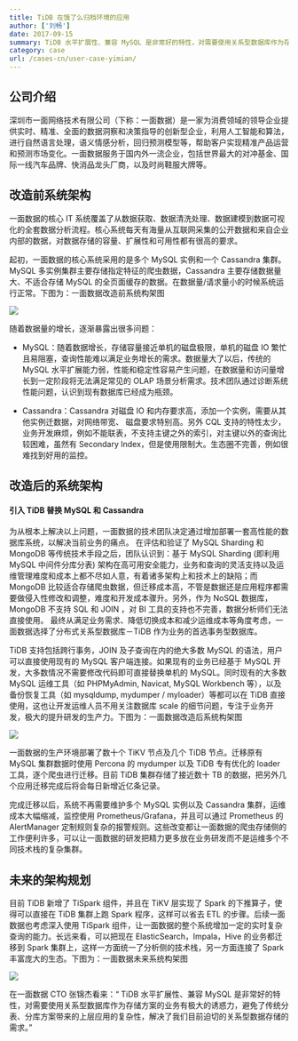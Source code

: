 ```yaml
---
title: TiDB 在饿了么归档环境的应用
author: ['刘畅']
date: 2017-09-15
summary: TiDB 水平扩展性、兼容 MySQL 是非常好的特性，对需要使用关系型数据库作为存储方案的业务有极大的诱惑力，避免了传统分表、分库方案带来的上层应用的复杂性，解决了我们目前迫切的关系型数据存储的需求。
category: case
url: /cases-cn/user-case-yimian/
---
```



## 公司介绍

深圳市一面网络技术有限公司（下称：一面数据）是一家为消费领域的领导企业提供实时、精准、全面的数据洞察和决策指导的创新型企业，利用人工智能和算法，进行自然语言处理，语义情感分析，回归预测模型等，帮助客户实现精准产品运营和预测市场变化。一面数据服务于国内外一流企业，包括世界最大的对冲基金、国际一线汽车品牌、快消品龙头厂商，以及时尚鞋服大牌等。

## 改造前系统架构

一面数据的核心 IT 系统覆盖了从数据获取、数据清洗处理、数据建模到数据可视化的全套数据分析流程。核心系统每天有海量从互联网采集的公开数据和来自企业内部的数据，对数据存储的容量、扩展性和可用性都有很高的要求。

起初，一面数据的核心系统采用的是多个 MySQL 实例和一个 Cassandra 集群。MySQL 多实例集群主要存储指定特征的爬虫数据，Cassandra 主要存储数据量大、不适合存储 MySQL 的全页面缓存的数据。在数据量/请求量小的时候系统运行正常。下图为：一面数据改造前系统构架图

![](http://upload-images.jianshu.io/upload_images/542677-c716bb553daf9d41.png?imageMogr2/auto-orient/strip%7CimageView2/2/w/1240)


随着数据量的增长，逐渐暴露出很多问题：

* MySQL：随着数据增长，存储容量接近单机的磁盘极限，单机的磁盘 IO 繁忙且易阻塞，查询性能难以满足业务增长的需求。数据量大了以后，传统的 MySQL 水平扩展能力弱，性能和稳定性容易产生问题，在数据量和访问量增长到一定阶段将无法满足常见的 OLAP 场景分析需求。技术团队通过诊断系统性能问题，认识到现有数据库已经成为瓶颈。

* Cassandra：Cassandra 对磁盘 IO 和内存要求高，添加一个实例，需要从其他实例迁数据，对网络带宽、 磁盘要求特别高。另外 CQL 支持的特性太少，业务开发麻烦，例如不能联表，不支持主键之外的索引，对主键以外的查询比较困难，虽然有 Secondary Index，但是使用限制大。生态圈不完善，例如很难找到好用的监控。

## 改造后的系统架构 

#### 引入 TiDB 替换 MySQL 和 Cassandra 

为从根本上解决以上问题，一面数据的技术团队决定通过增加部署一套高性能的数据库系统，以解决当前业务的痛点。 在评估和验证了 MySQL Sharding 和 MongoDB 等传统技术手段之后，团队认识到：基于 MySQL Sharding (即利用 MySQL 中间件分库分表) 架构在高可用安全能力，业务和查询的灵活支持以及运维管理难度和成本上都不尽如人意，有着诸多架构上和技术上的缺陷；而 MongoDB 比较适合存储爬虫数据，但迁移成本高，不管是数据还是应用程序都需要做侵入性修改和调整，难度和开发成本骤升。另外，作为 NoSQL 数据库，MongoDB 不支持 SQL 和 JOIN ，对 BI 工具的支持也不完善，数据分析师们无法直接使用。 最终从满足业务需求、降低切换成本和减少运维成本等角度考虑，一面数据选择了分布式关系型数据库－TiDB 作为业务的首选事务型数据库。

TiDB 支持包括跨行事务，JOIN 及子查询在内的绝大多数 MySQL 的语法，用户可以直接使用现有的 MySQL 客户端连接。如果现有的业务已经基于 MySQL 开发，大多数情况不需要修改代码即可直接替换单机的 MySQL。同时现有的大多数 MySQL 运维工具（如 PHPMyAdmin, Navicat, MySQL Workbench 等），以及备份恢复工具（如 mysqldump, mydumper / myloader）等都可以在 TiDB 直接使用，这也让开发运维人员不用关注数据库 scale 的细节问题，专注于业务开发，极大的提升研发的生产力。下图为：一面数据改造后系统构架图

![](http://upload-images.jianshu.io/upload_images/542677-93fc003caa1c83f9.png?imageMogr2/auto-orient/strip%7CimageView2/2/w/1240)

一面数据的生产环境部署了数十个 TiKV 节点及几个 TiDB 节点。迁移原有 MySQL 集群数据时使用 Percona 的 mydumper 以及 TiDB 专有优化的 loader 工具，逐个爬虫进行迁移。目前 TiDB 集群存储了接近数十 TB 的数据，把另外几个应用迁移完成后将会每日新增近亿条记录。

完成迁移以后，系统不再需要维护多个 MySQL 实例以及 Cassandra 集群，运维成本大幅缩减，监控使用 Prometheus/Grafana，并且可以通过 Prometheus 的 AlertManager 定制规则复杂的报警规则。这些改变都让一面数据的爬虫存储侧的工作便利许多，可以让一面数据的研发把精力更多放在业务研发而不是运维多个不同技术栈的复杂集群。

## 未来的架构规划

目前 TiDB 新增了 TiSpark 组件，并且在 TiKV 层实现了 Spark 的下推算子，使得可以直接在 TiDB 集群上跑 Spark 程序，这样可以省去 ETL 的步骤。后续一面数据也考虑深入使用 TiSpark 组件，让一面数据的整个系统增加一定的实时复杂查询的能力。长远来看，可以把现在 ElasticSearch，Impala，Hive 的业务都迁移到 Spark 集群上，这样一方面统一了分析侧的技术栈，另一方面连接了 Spark 丰富庞大的生态。下图为：一面数据未来系统构架图

![](http://upload-images.jianshu.io/upload_images/542677-815f23ed88ab0866.png?imageMogr2/auto-orient/strip%7CimageView2/2/w/1240)


在一面数据 CTO 张锦杰看来：“ TiDB 水平扩展性、兼容 MySQL 是非常好的特性，对需要使用关系型数据库作为存储方案的业务有极大的诱惑力，避免了传统分表、分库方案带来的上层应用的复杂性，解决了我们目前迫切的关系型数据存储的需求。”


